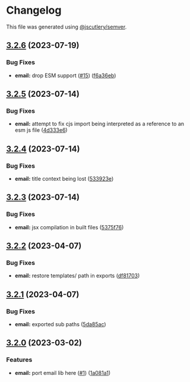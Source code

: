 # Changelog

This file was generated using [@jscutlery/semver](https://github.com/jscutlery/semver).

## [3.2.6](https://github.com/SeedCompany/libs/compare/email-3.2.5...email-3.2.6) (2023-07-19)


### Bug Fixes

* **email:** drop ESM support ([#15](https://github.com/SeedCompany/libs/issues/15)) ([f6a36eb](https://github.com/SeedCompany/libs/commit/f6a36eb8f33d8d6ae17cf172f7b7d7a7c2b95639))

## [3.2.5](https://github.com/SeedCompany/libs/compare/email-3.2.4...email-3.2.5) (2023-07-14)


### Bug Fixes

* **email:** attempt to fix cjs import being interpreted as a reference to an esm js file ([4d333e6](https://github.com/SeedCompany/libs/commit/4d333e6ce8678700ad0f5390992f9cbfa0163e2d))

## [3.2.4](https://github.com/SeedCompany/libs/compare/email-3.2.3...email-3.2.4) (2023-07-14)


### Bug Fixes

* **email:** title context being lost ([533923e](https://github.com/SeedCompany/libs/commit/533923ed016e667af8463adea02233a32b50144b))

## [3.2.3](https://github.com/SeedCompany/libs/compare/email-3.2.2...email-3.2.3) (2023-07-14)


### Bug Fixes

* **email:** jsx compilation in built files ([5375f76](https://github.com/SeedCompany/libs/commit/5375f769542b74a33c962181cf9d8e8308e8a2d2))

## [3.2.2](https://github.com/SeedCompany/libs/compare/email-3.2.1...email-3.2.2) (2023-04-07)


### Bug Fixes

* **email:** restore templates/ path in exports ([df81703](https://github.com/SeedCompany/libs/commit/df81703972ed09592f231334de65aafe391e027d))

## [3.2.1](https://github.com/SeedCompany/libs/compare/email-3.2.0...email-3.2.1) (2023-04-07)


### Bug Fixes

* **email:** exported sub paths ([5da85ac](https://github.com/SeedCompany/libs/commit/5da85acecf842a35e8b096580ea65959191b3340))

## [3.2.0](https://github.com/SeedCompany/libs/compare/email-3.1.0...email-3.2.0) (2023-03-02)


### Features

* **email:** port email lib here ([#1](https://github.com/SeedCompany/libs/issues/1)) ([1a081a1](https://github.com/SeedCompany/libs/commit/1a081a1bb1448a79fd4b35a4c7e8920239be66fa))
